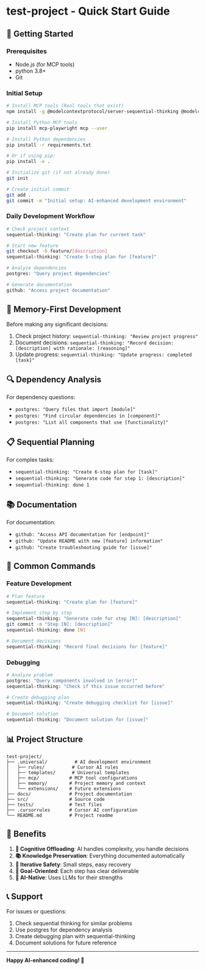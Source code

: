 # test-project - Quick Start Guide

## 🚀 Getting Started

### Prerequisites
- Node.js (for MCP tools)
- python 3.8+
- Git

### Initial Setup
```bash
# Install MCP tools (Real tools that exist)
npm install -g @modelcontextprotocol/server-sequential-thinking @modelcontextprotocol/server-postgres @modelcontextprotocol/server-brave-search @modelcontextprotocol/server-github

# Install Python MCP tools
pip install mcp-playwright mcp --user

# Install Python dependencies
pip install -r requirements.txt

# Or if using pip:
pip install -e .

# Initialize git (if not already done)
git init

# Create initial commit
git add .
git commit -m "Initial setup: AI-enhanced development environment"
```

### Daily Development Workflow
```bash
# Check project context
sequential-thinking: "Create plan for current task"

# Start new feature
git checkout -b feature/[description]
sequential-thinking: "Create 5-step plan for [feature]"

# Analyze dependencies
postgres: "Query project dependencies"

# Generate documentation
github: "Access project documentation"
```

## 🧠 Memory-First Development

Before making any significant decisions:
1. Check project history: `sequential-thinking: "Review project progress"`
2. Document decisions: `sequential-thinking: "Record decision: [description] with rationale: [reasoning]"`
3. Update progress: `sequential-thinking: "Update progress: completed [task]"`

## 🔍 Dependency Analysis

For dependency questions:
- `postgres: "Query files that import [module]"`
- `postgres: "Find circular dependencies in [component]"`
- `postgres: "List all components that use [functionality]"`

## 📋 Sequential Planning

For complex tasks:
- `sequential-thinking: "Create 6-step plan for [task]"`
- `sequential-thinking: "Generate code for step 1: [description]"`
- `sequential-thinking: done 1`

## 📚 Documentation

For documentation:
- `github: "Access API documentation for [endpoint]"`
- `github: "Update README with new [feature] information"`
- `github: "Create troubleshooting guide for [issue]"`

## 🎯 Common Commands

### Feature Development
```bash
# Plan feature
sequential-thinking: "Create plan for [feature]"

# Implement step by step
sequential-thinking: "Generate code for step [N]: [description]"
git commit -m "Step [N]: [description]"
sequential-thinking: done [N]

# Document decisions
sequential-thinking: "Record final decisions for [feature]"
```

### Debugging
```bash
# Analyze problem
postgres: "Query components involved in [error]"
sequential-thinking: "Check if this issue occurred before"

# Create debugging plan
sequential-thinking: "Create debugging checklist for [issue]"

# Document solution
sequential-thinking: "Document solution for [issue]"
```

## 📊 Project Structure

```
test-project/
├── .universal/          # AI development environment
│   ├── rules/          # Cursor AI rules
│   ├── templates/      # Universal templates
│   ├── mcp/           # MCP tool configurations
│   ├── memory/        # Project memory and context
│   └── extensions/    # Future extensions
├── docs/              # Project documentation
├── src/               # Source code
├── tests/             # Test files
├── .cursorrules       # Cursor AI configuration
└── README.md          # Project readme
```

## 🎁 Benefits

1. **🧠 Cognitive Offloading**: AI handles complexity, you handle decisions
2. **📚 Knowledge Preservation**: Everything documented automatically
3. **🔄 Iterative Safety**: Small steps, easy recovery
4. **🎯 Goal-Oriented**: Each step has clear deliverable
5. **🤖 AI-Native**: Uses LLMs for their strengths

## 📞 Support

For issues or questions:
1. Check sequential thinking for similar problems
2. Use postgres for dependency analysis
3. Create debugging plan with sequential-thinking
4. Document solutions for future reference

---

**Happy AI-enhanced coding! 🚀**
